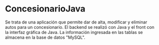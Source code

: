 # ConcesionarioJava
Se trata de una aplicación que permite dar de alta, modificar y eliminar autos para un concesionario.
El backend se realizó con Java y el front con la interfaz gráfica de Java.
La información ingresada en las tablas se almacena en la base de datos "MySQL".  

